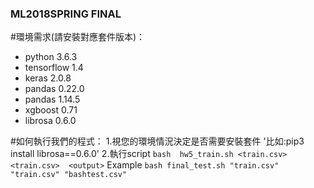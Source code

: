 ### ML2018SPRING FINAL
#環境需求(請安裝對應套件版本)：
- python 3.6.3
- tensorflow 1.4
- keras 2.0.8
- pandas 0.22.0
- pandas 1.14.5
- xgboost 0.71
- librosa 0.6.0

#如何執行我們的程式：
1.視您的環境情況決定是否需要安裝套件
'比如:pip3 install librosa==0.6.0'
2.執行script
`bash  hw5_train.sh <train.csv>  <train.csv>  <output>`
Example
`bash final_test.sh "train.csv" "train.csv" "bashtest.csv"`

